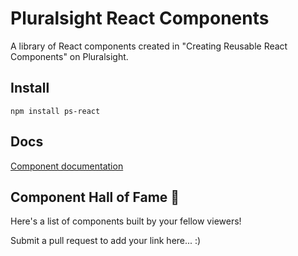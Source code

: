 # Pluralsight React Components

A library of React components created in "Creating Reusable React Components" on Pluralsight.

## Install
```
npm install ps-react
```

## Docs
[Component documentation](http://93andresgm.github.io/ps-react/)

## Component Hall of Fame 🎉
Here's a list of components built by your fellow viewers!

Submit a pull request to add your link here... :)
